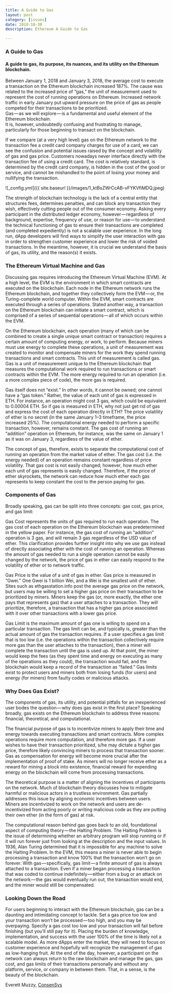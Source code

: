 ```yaml
---
title: A Guide to Gas
layout: post
category: [issues]
date: 2018-10-30
description: Ethereum A Guide to Gas

---
```


### A Guide to Gas
#### A guide to gas, its purpose, its nuances, and its utility on the Ethereum blockchain.  
Between January 1, 2018 and January 3, 2018, the average cost to execute a transaction on the Ethereum blockchain increased 187%. 
The cause was related to the increased price of “gas,” the unit of measurement used to represent the cost of running operations on Ethereum. Increased network traffic in early January put upward pressure on the price of gas as people competed for their transactions to be prioritized.   
Gas — as we will explore — is a fundamental and useful element of the Ethereum blockchain.   
It is, however, undoubtedly confusing and frustrating to manage, particularly for those beginning to transact on the blockchain.  



If we compare (at a very high level) gas on the Ethereum network to the transaction fee a credit card company charges for use of a card, we can see the confusion and potential issues raised by the concept and volatility of gas and gas price. Customers nowadays never interface directly with the transaction fee of using a credit card. The cost is relatively standard, is determined by the credit card company, is hidden in the cost of the good or service, and cannot be mishandled to the point of losing your money and nullifying the transaction.

![_config.yml]({{ site.baseurl }}/images/1_ktBsZWrCcAB-vFYKVfiMDQ.jpeg)

The strength of blockchain technology is the lack of a central entity that structures fees, determines penalties, and can block any transaction they wish, effectively cutting people out of the consumer economy. Asking every participant in the distributed ledger economy, however — regardless of background, expertise, frequency of use, or reason for use — to understand the technical functioning of gas to ensure their transactions are completed (and completed expediently) is not a scalable user experience. In the long run, dApp developers will find ways to simplify the user interaction with gas in order to strengthen customer experience and lower the risk of voided transactions. In the meantime, however, it is crucial we understand the basis of gas, its utility, and the reason(s) it exists.

### The Ethereum Virtual Machine and Gas
Discussing gas requires introducing the Ethereum Virtual Machine (EVM). At a high level, the EVM is the environment in which smart contracts are executed on the blockchain. Each node in the Ethereum network runs the Ethereum blockchain, and together they collectively form the EVM — or, the Turing-complete world computer. Within the EVM, smart contracts are executed through a series of operations. Stated another way, a transaction on the Ethereum blockchain can initiate a smart contract, which is comprised of a series of sequential operations — all of which occurs within the EVM.

On the Ethereum blockchain, each operation (many of which can be combined to create a single unique smart contract or transaction) requires a certain amount of computing energy, or work, to perform. Because miners must use energy to complete these operations, a unit of measurement was created to monitor and compensate miners for the work they spend running transactions and smart contracts. This unit of measurement is called gas. Gas is a unit of measurement unique to the Ethereum blockchain that measures the computational work required to run transactions or smart contracts within the EVM. The more energy required to run an operation (i.e. a more complex piece of code), the more gas is required.

Gas itself does not “exist.” In other words, it cannot be owned; one cannot have a “gas token.” Rather, the value of each unit of gas is expressed in ETH. For instance, an operation might cost 3 gas, which could be equivalent to 0.00004 ETH. So if gas is measured in ETH, why not just get rid of gas and express the cost of each operation directly in ETH? The price volatility of ether is no secret (in the same January 1–3 timeframe, the price increased 25%). The computational energy needed to perform a specific transaction, however, remains constant. The gas cost of running an “addition” operation on Ethereum, for instance, was the same on January 1 as it was on January 3, regardless of the value of ether.

The concept of gas, therefore, exists to separate the computational cost of running an operation from the market value of ether. The gas cost (i.e. the energy needed) of an operation remains constant regardless of price volatility. That gas cost is not easily changed; however, how much ether each unit of gas represents is easily changed. Therefore, if the price of ether skyrockets, the network can reduce how much ether each gas represents to keep constant the cost to the person paying for gas.


### Components of Gas
Broadly speaking, gas can be split into three concepts: gas cost, gas price, and gas limit:

Gas Cost represents the units of gas required to run each operation. The gas cost of each operation on the Ethereum blockchain was predetermined in the yellow paper. For instance, the gas cost of running an “addition” operation is 3 gas, and will remain 3 gas regardless of the USD value of ether. This clarification provides further insight into why we use gas instead of directly associating ether with the cost of running an operation. Whereas the amount of gas needed to run a single operation cannot be easily changed by the network, the price of gas in ether can easily respond to the volatility of ether or to network traffic.

Gas Price is the value of a unit of gas in ether. Gas price is measured in “Gwei.” One Gwei is 1 billion Wei, and a Wei is the smallest unit of ether. Sites such as ethgasstation.info post the average gas price on the network, but users may be willing to set a higher gas price on their transaction to be prioritized by miners. Miners keep the gas (or, more exactly, the ether one pays that represents gas) that a user attaches to a transaction. They will prioritize, therefore, a transaction that has a higher gas price associated with it over other transactions with a lower gas price.

Gas Limit is the maximum amount of gas one is willing to spend on a particular transaction. The gas limit can be, and typically is, greater than the actual amount of gas the transaction requires. If a user specifies a gas limit that is too low (i.e. the operations within the transaction collectively require more gas than the user attaches to the transaction), then a miner will complete the transaction until the gas is used up. At that point, the miner would keep the fees (as they spent time and energy on executing as many of the operations as they could), the transaction would fail, and the blockchain would keep a record of the transaction as “failed.” Gas limits exist to protect users and miners both from losing funds (for users) and energy (for miners) from faulty codes or malicious attacks.

### Why Does Gas Exist?
The components of gas, its utility, and potential pitfalls for an inexperienced user bodes the question — why does gas exist in the first place? Speaking broadly, gas exists on the Ethereum blockchain to address three reasons: financial, theoretical, and computational.

The financial purpose of gas is to incentivize miners to apply their time and energy towards executing transactions and smart contracts. More complex operations require more computation, and therefore more gas. If a user wishes to have their transaction prioritized, s/he may dictate a higher gas price, therefore likely convincing miners to process that transaction sooner. Gas as compensation for energy will become more crucial after the implementation of proof of stake. As miners will no longer receive ether as a reward for mining a block into existence, financial reward for expending energy on the blockchain will come from processing transactions.

The theoretical purpose is a matter of aligning the incentives of participants on the network. Much of blockchain theory discusses how to mitigate harmful or malicious actors in a trustless environment. Gas partially addresses this issue by aligning economic incentives between users. Miners are incentivized to work on the network and users are de-incentivized from acting poorly or writing malicious code as they are putting their own ether (in the form of gas) at risk.

The computational reason behind gas goes back to an old, foundational aspect of computing theory — the Halting Problem. The Halting Problem is the issue of determining whether an arbitrary program will stop running or if it will run forever just from looking at the description and the input values. In 1936, Alan Turing determined that it is impossible for any machine to solve the Halting Problem. In the EVM, this means a miner is never able to begin processing a transaction and know 100% that the transaction won’t go on forever. With gas — specifically, gas limit — a finite amount of gas is always attached to a transaction. Even if a miner began processing a transaction that was coded to continue indefinitely — either from a bug or an attack on the network — the gas would eventually run out, the transaction would end, and the miner would still be compensated.

### Looking Down the Road
For users beginning to interact with the Ethereum blockchain, gas can be a daunting and intimidating concept to tackle. Set a gas price too low and your transaction won’t be processed — too high, and you may be overpaying. Specify a gas cost too low and your transaction will fail before finishing (but you’ll still pay for it). Placing the burden of knowledge, implementation, and success with the user 100% of the time is likely not a scalable model. As more dApps enter the market, they will need to focus on customer experience and hopefully will recognize the management of gas as low-hanging fruit. At the end of the day, however, a participant on the network can always return to the raw blockchain and manage the gas, gas cost, and gas limits of their transactions personally and without any platform, service, or company in between them. That, in a sense, is the beauty of the blockchain.

Everett Muzzy, [ConsenSys](https://media.consensys.net/a-guide-to-gas-12b40d03605d)
